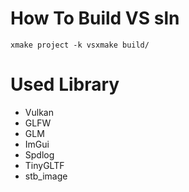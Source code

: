 # How To Build VS sln  
`xmake project -k vsxmake build/`

# Used Library  
- Vulkan
- GLFW
- GLM
- ImGui
- Spdlog
- TinyGLTF
- stb_image
